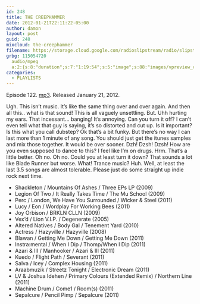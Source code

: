 ```yaml
---
id: 248
title: THE CREEPHAMMER
date: 2012-01-21T22:11:22-05:00
author: damon
layout: post
guid: 248
mixcloud: the-creephammer
filename: https://storage.cloud.google.com/radioslipstream/radio/slipstream-122.mp3
grbg: 115054720
  audio/mpeg
  a:2:{s:8:"duration";s:7:"1:19:54";s:5:"image";s:88:"images/vpreview_center.png";}
categories:
  - PLAYLISTS
---
```


Episode 122. [mp3](https://storage.cloud.google.com/radioslipstream/radio/slipstream-122.mp3). Released January 21, 2012.

Ugh. This isn’t music. It’s like the same thing over and over again. And then all this.. what is that sound! This is all vaguely unsettling. But. Uhh hurting my ears. That incessant… banging! It’s annoying. Can you turn it off? I can’t even tell what that guy is saying, it’s so distorted and cut up. Is it important? Is this what you call dubstep? Ok that’s a bit funky. But there’s no way I can last more than 1 minute of any song. You should just get the itunes samples and mix those together. It would be over sooner. Dzh! Dzsh! Dzsh! How are you even supposed to dance to this? I feel like I’m on drugs. Hrm. That’s a little better. Oh no. Oh no. Could you at least turn it down? That sounds a lot like Blade Runner but worse. What! Trance music? Huh. Well, at least the last 3.5 songs are almost tolerable. Please just do some straight up indie rock next time.

- Shackleton / Mountains Of Ashes / Three EPs LP (2009)
- Legion Of Two / It Really Takes Time / The Mu School (2009)
- Perc / London, We Have You Surrounded / Wicker & Steel (2011)
- Lucy / Eon / Wordplay For Working Bees (2011)
- Joy Orbison / BRKLN CLLN (2009)
- Vex’d / Lion V.I.P. / Degenerate (2005)
- Altered Natives / Body Gal / Tenement Yard (2010)
- Actress / Hazyville / Hazyville (2008)
- Blawan / Getting Me Down / Getting Me Down (2011)
- Instra:mental / When I Dip / Thomp/When I Dip (2011)
- Azari & III / Manhooker / Azari & III (2011)
- Kuedo / Flight Path / Severant (2011)
- Salva / Icey / Complex Housing (2011)
- Araabmuzik / Streetz Tonight / Electronic Dream (2011)
- LV & Joshua Idehen / Primary Colours (Extended Remix) / Northern Line (2011)
- Machine Drum / Come1 / Room(s) (2011)
- Sepalcure / Pencil Pimp / Sepalcure (2011)
